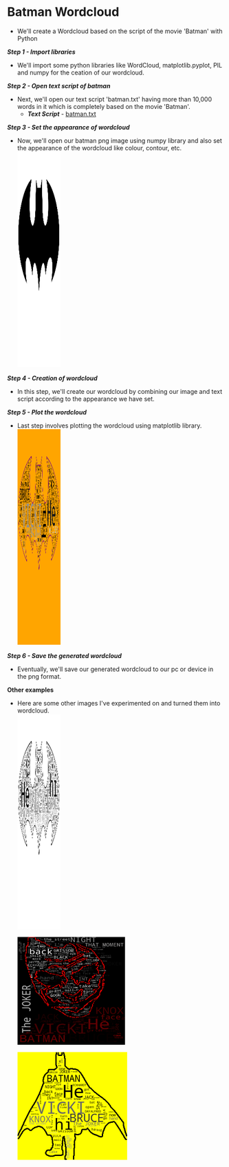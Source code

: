 # Batman Wordcloud
   - We'll create a Wordcloud based on the script of the movie 'Batman' with Python

**_Step 1 - Import libraries_**
   - We'll import some python libraries like WordCloud, matplotlib.pyplot, PIL and numpy for the ceation of our wordcloud.

**_Step 2 - Open text script of batman_**
   - Next, we'll open our text script 'batman.txt' having more than 10,000 words in it which is completely based on the movie 'Batman'.
      - ***Text Script*** - [batman.txt](https://github.com/RawatMeghna/blob/main/Batman_Wordcloud/batman.txt)
      
**_Step 3 - Set the appearance of wordcloud_**
   - Now, we'll open our batman png image using numpy library and also set the appearance of the wordcloud like colour, contour, etc.  
     <img src="https://github.com/RawatMeghna/Batman_Wordcloud/blob/main/batman.png" width="100" height="500" />  

**_Step 4 - Creation of wordcloud_**
   - In this step, we'll create our wordcloud by combining our image and text script according to the appearance we have set.  

**_Step 5 - Plot the wordcloud_**
   - Last step involves plotting the wordcloud using matplotlib library.  
     <img src="https://github.com/RawatMeghna/Batman_Wordcloud/blob/main//batman_color_wordcloud.png" width="100" height="500" />  

**_Step 6 - Save the generated wordcloud_**
   - Eventually, we'll save our generated wordcloud to our pc or device in the png format.

**Other examples**
   - Here are some other images I've experimented on and turned them into wordcloud.  
     <img src="https://github.com/RawatMeghna/Batman_Wordcloud/blob/main/batman_bnw_wordcloud.png" width="100" height="500" />  
     
     
     <img src="https://github.com/RawatMeghna/Batman_Wordcloud/blob/main/batman_joker_wordcloud.png" width="250" height="250" />  
     
     
     ![Batman Silhouette](https://github.com/RawatMeghna/Batman_Wordcloud/blob/main/batman_silhouette_wordcloud.png)  
